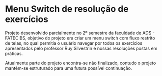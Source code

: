 # Menu Switch de resolução de exercícios
<p>Projeto desenvolvido parcialmente no 2º semestre da faculdade de ADS - FATEC BS, objetivo do projeto era criar um menu switch com fluxo restrito de telas, no qual permitia o usuário navegar por todos os exercícios apresentados pelo professor Ruy Silvestrin e nossas resoluções postas em práticas.</p>
<p>Atualmente parte do projeto encontra-se não finalizado, contudo o projeto mantém-se estruturado para uma futura possível continuação.</p>

